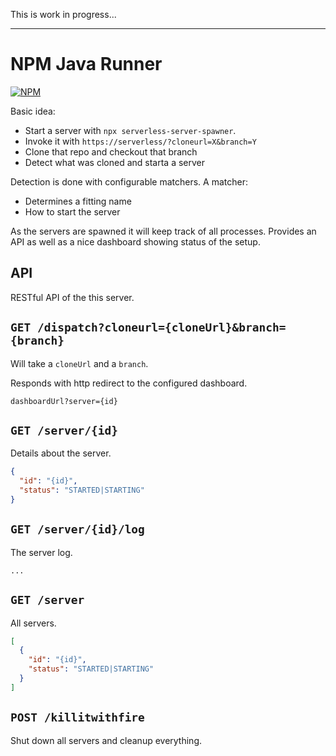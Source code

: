 This is work in progress...

---

# NPM Java Runner

[![NPM](https://img.shields.io/npm/v/serverless-server-spawner.svg?style=flat-square)](https://www.npmjs.com/package/serverless-server-spawner)

Basic idea:

- Start a server with `npx serverless-server-spawner`.
- Invoke it with `https://serverless/?cloneurl=X&branch=Y`
- Clone that repo and checkout that branch
- Detect what was cloned and starta a server

Detection is done with configurable matchers. A matcher:

- Determines a fitting name
- How to start the server

As the servers are spawned it will keep track of all processes. Provides an API as well as a nice dashboard showing status of the setup.

## API

RESTful API of the this server.

## `GET /dispatch?cloneurl={cloneUrl}&branch={branch}`

Will take a `cloneUrl` and a `branch`.

Responds with http redirect to the configured dashboard.

```any
dashboardUrl?server={id}
```

## `GET /server/{id}`

Details about the server.

```json
{
  "id": "{id}",
  "status": "STARTED|STARTING"
}
```

## `GET /server/{id}/log`

The server log.

```any
...
```

## `GET /server`

All servers.

```json
[
  {
    "id": "{id}",
    "status": "STARTED|STARTING"
  }
]
```

## `POST /killitwithfire`

Shut down all servers and cleanup everything.
